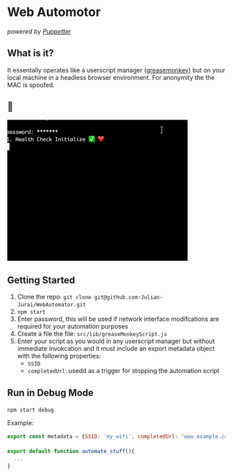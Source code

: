 # Web Automotor

_powered by [Puppetter](https://github.com/GoogleChrome/puppeteer)_

## What is it?

It essentally operates like a userscript manager ([greasemonkey](https://en.wikipedia.org/wiki/Greasemonkey)) but on your local machine in a headless browser environment. For anonymity the the MAC is spoofed.

## 🤖

<img src="./Demo.gif">

## Getting Started

1. Clone the repo: `git clone git@github.com:Julian-Jurai/WebAutomator.git`
2. `npm start`
3. Enter password, this will be used if network interface modifcations are required for your automation purposes
4. Create a file the file: `src/lib/greaseMonkeyScript.js`
5. Enter your script as you would in any userscript manager but without immediate invokcation and it must include an export metadata object with the following properties:
   - `SSID`
   - `completedUrl`: usedd as a trigger for stopping the automation script

## Run in Debug Mode

`npm start debug`

Example:

```javascript
export const metadata = {SSID: 'my_wifi', completedUrl: 'www.example.com/finished'}

export default function automate_stuff(){
  ...
}
```
